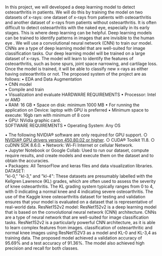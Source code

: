 
In this project, we will developed a deep learning model to detect osteoarthritis in patients. We will do this by training the model on two datasets of x-rays: one dataset of x-rays from patients with osteoarthritis and another dataset of
x-rays from patients without osteoarthritis. It is often difficult to detect osteoarthritis with the naked eye, especially in its early stages. This is where deep learning can be helpful. Deep learning models can be trained to identify 
patterns in images that are invisible to the human eye . 
We will use a convolutional neural network (CNN) to train our model. CNNs are a type of deep learning model that are well-suited for image classification tasks. Our deep learning model will be trained on a large dataset of x-rays. 
The model will learn to identify the features of osteoarthritis, such as bone spurs, joint space narrowing, and cartilage loss. Once the model is trained, it will be able to classify new x-rays as either 
having osteoarthritis or not.
The proposed system of the project are as follows: 
• EDA and Data Augmentation  
• CNN model  
• Compile and train  
• Visualization and evaluate 
HARDWARE REQUIREMENTS 
• Processor: Intel or AMD  
• RAM: 16 GB 
• Space on disk: minimum 1000 MB 
• For running the application on Device: laptop with GPU is preferred 
• Minimum space to execute: 16gb ram with minimum of 8 core  
• GPU: NVidia graphic card.  
SOFTWARE REQUIREMENTS 
• Operating System: Any OS  

• The following NVIDIA® software are only required for GPU support.
    ○ [NVIDIA® GPU drivers version 450.80.02 or higher](https://www.nvidia.com/download/index.aspx).
    ○ CUDA® Toolkit 11.8.
    ○ cuDNN SDK 8.6.0.
• Network: Wi-Fi Internet or cellular Network.  
• Jupyter Notebook or Google Collab: Used to run our dataset, compute require results, and create models and execute them on the dataset and to obtain the accuracies.  
• Packages: All TensorFlow and keras files and data visualization libraries. 
DATASET:  
"kl-0," "kl-3," and "kl-4": These datasets are presumably labelled with the Kellgren Lawrence (KL) grades, which are often used to assess the severity of knee osteoarthritis. 
The KL grading system typically ranges from 0 to 4, with 0 indicating a normal knee and 4 indicating severe osteoarthritis.
The use of the Kaggle knee osteoarthritis dataset for testing and validation ensures that your model is evaluated on a dataset that is representative of real-world data.
ResNet152v2 model: 
ResNet152v2 is a deep learning model that is based on the convolutional neural network (CNN) architecture. CNNs are a type of neural network that are well-suited for image classification tasks. ResNet152v2 is a particularly powerful CNN 
architecture, as it is able to learn complex features from images.
 classification of osteoarthritic and normal knee images using ResNet152V3 as a model and KL-0 and KL-3,4 as training data. The proposed model achieved a validation accuracy of 95.69% and a test accuracy of 91.36%. 
 The model also achieved high precision and recall for both classes.
